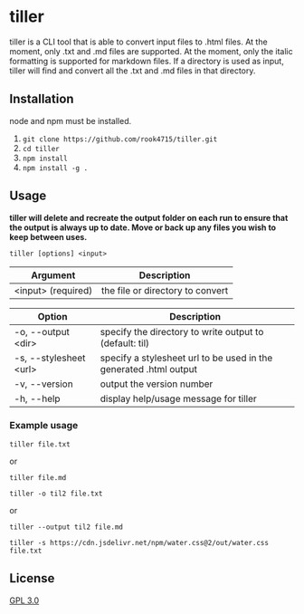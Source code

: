 # tiller

tiller is a CLI tool that is able to convert input files to .html files.
At the moment, only .txt and .md files are supported.
At the moment, only the italic formatting is supported for markdown files.
If a directory is used as input, tiller will find and convert all the .txt and .md files in that directory.

## Installation

node and npm must be installed.

1. `git clone https://github.com/rook4715/tiller.git`
2. `cd tiller`
3. `npm install`
4. `npm install -g .`

## Usage

**tiller will delete and recreate the output folder on each run to ensure that the output is always up to date. Move or back up any files you wish to keep between uses.**

```
tiller [options] <input>
```

| Argument            | Description                      |
| ------------------- | -------------------------------- |
| <input\> (required) | the file or directory to convert |

| Option                  | Description                                                       |
| ----------------------- | ----------------------------------------------------------------- |
| -o, --output <dir\>     | specify the directory to write output to (default: til)           |
| -s, --stylesheet <url\> | specify a stylesheet url to be used in the generated .html output |
| -v, --version           | output the version number                                         |
| -h, --help              | display help/usage message for tiller                             |

### Example usage

`tiller file.txt`

or

`tiller file.md`

`tiller -o til2 file.txt`

or

`tiller --output til2 file.md`

`tiller -s https://cdn.jsdelivr.net/npm/water.css@2/out/water.css file.txt`

## License

[GPL 3.0](https://github.com/rook4715/tiller/blob/main/LICENSE)
